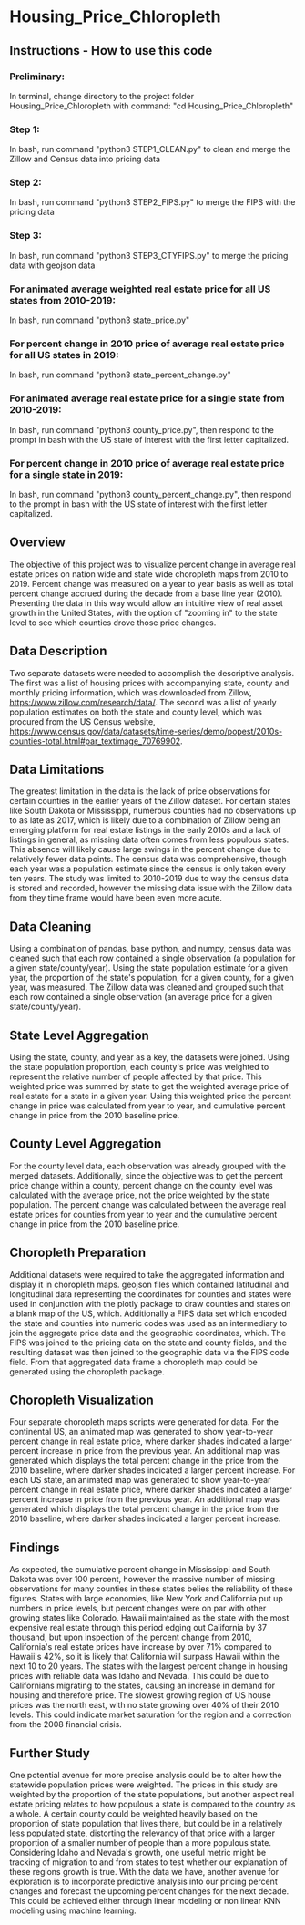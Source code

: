 # Housing_Price_Chloropleth

## Instructions - How to use this code

### Preliminary: 
In terminal, change directory to the project folder Housing_Price_Chloropleth with command: "cd Housing_Price_Chloropleth"

### Step 1: 
In bash, run command "python3 STEP1_CLEAN.py" to clean and merge the Zillow and Census data into pricing data

### Step 2: 
In bash, run command "python3 STEP2_FIPS.py" to merge the FIPS with the pricing data

### Step 3: 
In bash, run command "python3 STEP3_CTYFIPS.py" to merge the pricing data with geojson data

### For animated average weighted real estate price for all US states from 2010-2019: 
In bash, run command "python3 state_price.py"

### For percent change in 2010 price of average real estate price for all US states in 2019: 
In bash, run command "python3 state_percent_change.py"

### For animated average real estate price for a single state from 2010-2019: 
In bash, run command "python3 county_price.py", then respond to the prompt in bash with the US state of interest with the first letter capitalized.

### For percent change in 2010 price of average real estate price for a single state in 2019: 
In bash, run command "python3 county_percent_change.py", then respond to the prompt in bash with the US state of interest with the first letter capitalized.

## Overview
The objective of this project was to visualize percent change in average real estate prices on nation wide and state wide choropleth maps from 2010 to 2019. Percent change was measured on a year to year basis as well as total percent change accrued during the decade from a base line year (2010). Presenting the data in this way would allow an intuitive view of real asset growth in the United States, with the option of "zooming in" to the state level to see which counties drove those price changes.

## Data Description
Two separate datasets were needed to accomplish the descriptive analysis. The first was a list of housing prices with accompanying state, county and monthly pricing information, which was downloaded from Zillow, https://www.zillow.com/research/data/. The second was a list of yearly population estimates on both the state and county level, which was procured from the US Census website, https://www.census.gov/data/datasets/time-series/demo/popest/2010s-counties-total.html#par_textimage_70769902. 

## Data Limitations
The greatest limitation in the data is the lack of price observations for certain counties in the earlier years of the Zillow dataset. For certain states like South Dakota or Mississippi, numerous counties had no observations up to as late as 2017, which is likely due to a combination of Zillow being an emerging platform for real estate listings in the early 2010s and a lack of listings in general, as missing data often comes from less populous states. This absence will likely cause large swings in the percent change due to relatively fewer data points. The census data was comprehensive, though each year was a population estimate since the census is only taken every ten years. The study was limited to 2010-2019 due to way the census data is stored and recorded, however the missing data issue with the Zillow data from they time frame would have been even more acute. 

## Data Cleaning
Using a combination of pandas, base python, and numpy, census data was cleaned such that each row contained a single observation (a population for a given state/county/year). Using the state population estimate for a given year, the proportion of the state's population, for a given county, for a given year, was measured. The Zillow data was cleaned and grouped such that each row contained a single observation (an average price for a given state/county/year). 

## State Level Aggregation
Using the state, county, and year as a key, the datasets were joined. Using the state population proportion, each county's price was weighted to represent the relative number of people affected by that price. This weighted price was summed by state to get the weighted average price of real estate for a state in a given year. Using this weighted price the percent change in price was calculated from year to year, and cumulative percent change in price from the 2010 baseline price.

## County Level Aggregation
For the county level data, each observation was already grouped with the merged datasets. Additionally, since the objective was to get the percent price change within a county, percent change on the county level was calculated with the average price, not the price weighted by the state population. The percent change was calculated between the average real estate prices for counties from year to year and the cumulative percent change in price from the 2010 baseline price.

## Choropleth Preparation
Additional datasets were required to take the aggregated information and display it in choropleth maps. geojson files which contained latitudinal and longitudinal data representing the coordinates for counties and states were used in conjunction with the plotly package to draw counties and states on a blank map of the US, which. Additionally a FIPS data set which encoded the state and counties into numeric codes was used as an intermediary to join the aggregate price data and the geographic coordinates, which. The FIPS was joined to the pricing data on the state and county fields, and the resulting dataset was then joined to the geographic data via the FIPS code field. From that aggregated data frame a choropleth map could be generated using the choropleth package.

## Choropleth Visualization
Four separate choropleth maps scripts were generated for data. For the continental US, an animated map was generated to show year-to-year percent change in real estate price, where darker shades indicated a larger percent increase in price from the previous year. An additional map was generated which displays the total percent change in the price from the 2010 baseline, where darker shades indicated a larger percent increase. For each US state, an animated map was generated to show year-to-year percent change in real estate price, where darker shades indicated a larger percent increase in price from the previous year. An additional map was generated which displays the total percent change in the price from the 2010 baseline, where darker shades indicated a larger percent increase. 

## Findings
As expected, the cumulative percent change in Mississippi and South Dakota was over 100 percent, however the massive number of missing observations for many counties in these states belies the reliability of these figures. States with large economies, like New York and California put up numbers in price levels, but percent changes were on par with other growing states like Colorado. Hawaii maintained as the state with the most expensive real estate through this period edging out California by 37 thousand, but upon inspection of the percent change from 2010, California's real estate prices have increase by over 71% compared to Hawaii's 42%, so it is likely that California will surpass Hawaii within the next 10 to 20 years. The states with the largest percent change in housing prices with reliable data was Idaho and Nevada. This could be due to Californians migrating to the states, causing an increase in demand for housing and therefore price. The slowest growing region of US house prices was the north east, with no state growing over 40% of their 2010 levels. This could indicate market saturation for the region and a correction from the 2008 financial crisis.

## Further Study
One potential avenue for more precise analysis could be to alter how the statewide population prices were weighted. The prices in this study are weighted by the proportion of the state populations, but another aspect real estate pricing relates to how populous a state is compared to the country as a whole. A certain county could be weighted heavily based on the proportion of state population that lives there, but could be in a relatively less populated state, distorting the relevancy of that price with a larger proportion of a smaller number of people than a more populous state. Considering Idaho and Nevada's growth, one useful metric might be tracking of migration to and from states to test whether our explanation of these regions growth is true. With the data we have, another avenue for exploration is to incorporate predictive analysis into our pricing percent changes and forecast the upcoming percent changes for the next decade. This could be achieved either through linear modeling or non linear KNN modeling using machine learning.
